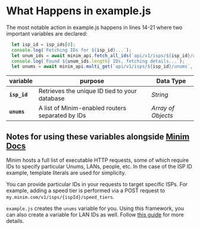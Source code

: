 # What Happens in example.js

The most notable action in example.js happens in lines 14-21 where two important variables are declared:

```javascript
  let isp_id = isp_ids[0];
  console.log(`Fetching IDs for ${isp_id}...`);
  let unum_ids = await minim_api.fetch_all_ids(`api/v1/isps/${isp_id}/unums`);
  console.log(`Found ${unum_ids.length} IDs, fetching details...`);
  let unums = await minim_api.multi_get(`api/v1/isps/${isp_id}/unums`, { ids: unum_ids, })
```

| variable     | purpose                                          | Data Type          |
| ------------ | ------------------------------------------------ | ------------------ |
| **`isp_id`** | Retrieves the unique ID tied to your database    | *String*           |
| **`unums`**  | A list of Minim-enabled routers separated by IDs | *Array of Objects* |

## Notes for using these variables alongside [Minim Docs](https://my.minim.co/api_doc)

Minim hosts a full list of executable HTTP requests, some of which require IDs to specify particular Unums, LANs, people, etc. In the case of the ISP ID example, template literals are used for simplicity. 

You can provide particular IDs in your requests to target specific ISPs. For example, adding a speed tier is performed via a POST request to `my.minim.com/v1/isps/{ispId}/speed_tiers`.

`example.js` creates the `unums` variable for you. Using this framework, you can also create a variable for LAN IDs as well. Follow [this guide]() for more details.

